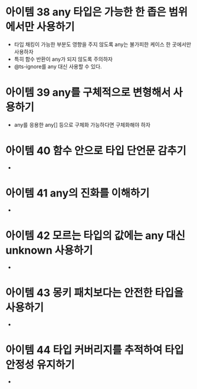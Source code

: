# 아이템 38 any 타입은 가능한 한 좁은 범위에서만 사용하기
- 타입 채킹이 가능한 부분도 영향을 주지 않도록 any는 불가피한 케이스 한 곳에서만 사용하자
- 특히 함수 반환이 any가 되지 않도록 주의하자
- \@ts-ignore를 any 대신 사용할 수 있다.

# 아이템 39 any를 구체적으로 변형해서 사용하기
- any를 응용한 any\[\] 등으로 구체화 가능하다면 구체화해야 하자

# 아이템 40 함수 안으로 타입 단언문 감추기
- 

# 아이템 41 any의 진화를 이해하기
- 

# 아이템 42 모르는 타입의 값에는 any 대신 unknown 사용하기
- 

# 아이템 43 몽키 패치보다는 안전한 타입을 사용하기
- 

# 아이템 44 타입 커버리지를 추적하여 타입 안정성 유지하기
- 